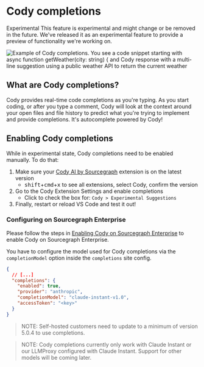 # Cody completions

<aside class="experimental">
<p>
<span class="badge badge-experimental">Experimental</span> This feature is experimental and might change or be removed in the future. We've released it as an experimental feature to provide a preview of functionality we're working on.
</p>
</aside>

![Example of Cody completions. You see a code snippet starting with async function getWeather(city: string) { and Cody response with a multi-line suggestion using a public weather API to return the current weather ](https://storage.googleapis.com/sourcegraph-assets/cody_completions.png)

## What are Cody completions?

Cody provides real-time code completions as you're typing. As you start coding, or after you type a comment, Cody will look at the context around your open files and file history to predict what you're trying to implement and provide completions. It's autocomplete powered by Cody!

## Enabling Cody completions

While in experimental state, Cody completions need to be enabled manually. To do that:

1. Make sure your [Cody AI by Sourcegraph](https://marketplace.visualstudio.com/items?itemName=sourcegraph.cody-ai) extension is on the latest version
   - <kbd>shift</kbd>+<kbd>cmd</kbd>+<kbd>x</kbd> to see all extensions, select Cody, confirm the version
1. Go to the Cody Extension Settings and enable completions
   - Click to check the box for: `Cody > Experimental Suggestions`
1. Finally, restart or reload VS Code and test it out!

### Configuring on Sourcegraph Enterprise

Please follow the steps in [Enabling Cody on Sourcegraph Enterprise](.explanations/enabling_cody_enterprise.md#enabling-cody-on-sourcegraph-enterprise) to enable Cody on Sourcegraph Enterprise.

You have to configure the model used for Cody completions via the `completionModel` option inside the `completions` site config.

```json
{
  // [...]
  "completions": {
    "enabled": true,
    "provider": "anthropic",
    "completionModel": "claude-instant-v1.0",
    "accessToken": "<key>"
  }
}
```

> NOTE: Self-hosted customers need to update to a minimum of version 5.0.4 to use completions.

> NOTE: Cody completions currently only work with Claude Instant or our LLMProxy configured with Claude Instant. Support for other models will be coming later.
